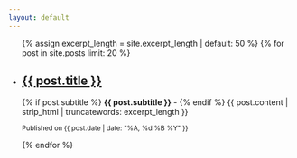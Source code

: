 ```yaml
---
layout: default
---
```


<ul>
{% assign excerpt_length = site.excerpt_length | default: 50 %}
{% for post in site.posts limit: 20 %}
  <li>
    <h2>
      <a href="{{ post.url }}">{{ post.title }}</a>
    </h2>
    <p>
      {% if post.subtitle %}
        <strong>{{ post.subtitle }}</strong> - 
      {% endif %}
      {{ post.content | strip_html | truncatewords: excerpt_length }}
    </p>
    <p>
      <small>
        Published on {{ post.date | date: "%A, %d %B %Y" }}
      </small>
    </p>
  </li>
{% endfor %}
</ul>

